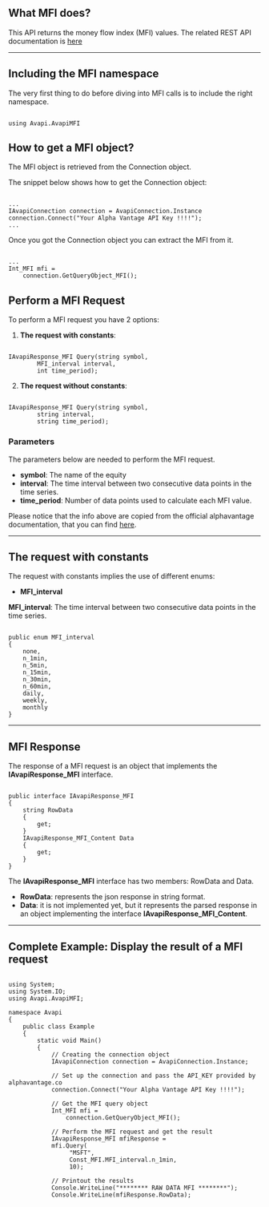 ## What MFI does?
This API returns the money flow index (MFI) values. The related REST API documentation is [here](https://www.alphavantage.co/documentation/#mfi)  

***
## Including the MFI namespace
The very first thing to do before diving into MFI calls is to include the right namespace.  

```

using Avapi.AvapiMFI

```

## How to get a MFI object?
The MFI object is retrieved from the Connection object.  

The snippet below shows how to get the Connection object:
```

...
IAvapiConnection connection = AvapiConnection.Instance
connection.Connect("Your Alpha Vantage API Key !!!!");
...

```
Once you got the Connection object you can extract the MFI from it.
```

...
Int_MFI mfi = 
	connection.GetQueryObject_MFI();

```

## Perform a MFI Request
To perform a MFI request you have 2 options:
1. **The request with constants**:

```

IAvapiResponse_MFI Query(string symbol,
		MFI_interval interval,
		int time_period);

```  

2. **The request without constants**:

```

IAvapiResponse_MFI Query(string symbol,
		string interval,
		string time_period);

```  

### Parameters
The parameters below are needed to perform the MFI request.  
* **symbol**: The name of the equity
* **interval**: The time interval between two consecutive data points in the time series.
* **time_period**: Number of data points used to calculate each MFI value. 

Please notice that the info above are copied from the official alphavantage documentation, that you can find [here](https://www.alphavantage.co/documentation/).  

***
## The request with constants
The request with constants implies the use of different enums:
* **MFI_interval**

**MFI_interval**: The time interval between two consecutive data points in the time series.
```  

public enum MFI_interval
{
	none,
	n_1min,
	n_5min,
	n_15min,
	n_30min,
	n_60min,
	daily,
	weekly,
	monthly
}

```  
  

***
## MFI Response
The response of a MFI request is an object that implements the **IAvapiResponse_MFI** interface.
```

public interface IAvapiResponse_MFI
{
    string RowData
    {
        get;
    }
    IAvapiResponse_MFI_Content Data
    {
        get;
    }
}

```
The **IAvapiResponse_MFI** interface has two members: RowData and Data.
* **RowData**: represents the json response in string format.
* **Data**: it is not implemented yet, but it represents the parsed response in an object implementing the interface **IAvapiResponse_MFI_Content**.
  

***
## Complete Example: Display the result of a MFI request
```

using System;
using System.IO;
using Avapi.AvapiMFI;

namespace Avapi
{
    public class Example
    {
        static void Main()
        {
            // Creating the connection object
            IAvapiConnection connection = AvapiConnection.Instance;

            // Set up the connection and pass the API_KEY provided by alphavantage.co
            connection.Connect("Your Alpha Vantage API Key !!!!");

            // Get the MFI query object
            Int_MFI mfi =
                connection.GetQueryObject_MFI();

            // Perform the MFI request and get the result
            IAvapiResponse_MFI mfiResponse = 
            mfi.Query(
                 "MSFT",
                 Const_MFI.MFI_interval.n_1min,
                 10);

            // Printout the results
            Console.WriteLine("******** RAW DATA MFI ********");
            Console.WriteLine(mfiResponse.RowData);

```
